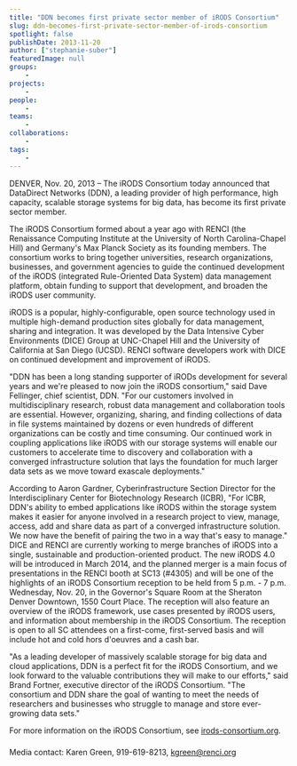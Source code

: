 ```yaml
---
title: "DDN becomes first private sector member of iRODS Consortium"
slug: ddn-becomes-first-private-sector-member-of-irods-consortium
spotlight: false
publishDate: 2013-11-20
author: ["stephanie-suber"]
featuredImage: null
groups:
    - 
projects:
    - 
people:
    - 
teams: 
    - 
collaborations:
    - 
tags:
    - 
---
```

DENVER, Nov. 20, 2013 – The iRODS Consortium today announced that DataDirect Networks (DDN), a leading provider of high performance, high capacity, scalable storage systems for big data, has become its first private sector member.  

The iRODS Consortium formed about a year ago with RENCI (the Renaissance Computing Institute at the University of North Carolina-Chapel Hill) and Germany's Max Planck Society as its founding members. The consortium works to bring together universities, research organizations, businesses, and government agencies to guide the continued development of the iRODS (integrated Rule-Oriented Data System) data management platform, obtain funding to support that development, and broaden the iRODS user community. 

iRODS is a popular, highly-configurable, open source technology used in multiple high-demand production sites globally for data management, sharing and integration. It was developed by the Data Intensive Cyber Environments (DICE) Group at UNC-Chapel Hill and the University of California at San Diego (UCSD). RENCI software developers work with DICE on continued development and improvement of iRODS.

"DDN has been a long standing supporter of iRODs development for several years and we're pleased to now join the iRODS consortium," said Dave Fellinger, chief scientist, DDN. "For our customers involved in multidisciplinary research, robust data management and collaboration tools are essential. However, organizing, sharing, and finding collections of data in file systems maintained by dozens or even hundreds of different organizations can be costly and time consuming. Our continued work in coupling applications like iRODS with our storage systems will enable our customers to accelerate time to discovery and collaboration with a converged infrastructure solution that lays the foundation for much larger data sets as we move toward exascale deployments."

According to Aaron Gardner, Cyberinfrastructure Section Director for the Interdisciplinary Center for Biotechnology Research (ICBR), "For ICBR, DDN's ability to embed applications like iRODS within the storage system makes it easier for anyone involved in a research project to view, manage, access, add and share data as part of a converged infrastructure solution. We now have the benefit of pairing the two in a way that's easy to manage." DICE and RENCI are currently working to merge branches of iRODS into a single, sustainable and production-oriented product. The new iRODS 4.0 will be introduced in March 2014, and the planned merger is a main focus of presentations in the RENCI booth at SC13 (#4305) and will be one of the highlights of an iRODS Consortium reception to be held from 5 p.m. - 7 p.m. Wednesday, Nov. 20, in the Governor's Square Room at the Sheraton Denver Downtown, 1550 Court Place. The reception will also feature an overview of the iRODS framework, use cases presented by iRODS users, and information about membership in the iRODS Consortium. The reception is open to all SC attendees on a first-come, first-served basis and will include hot and cold hors d'oeuvres and a cash bar.

"As a leading developer of massively scalable storage for big data and cloud applications, DDN is a perfect fit for the iRODS Consortium, and we look forward to the valuable contributions they will make to our efforts," said Brand Fortner, executive director of the iRODS Consortium. "The consortium and DDN share the goal of wanting to meet the needs of researchers and businesses who struggle to manage and store ever-growing data sets."

For more information on the iRODS Consortium, see <a href="http://irods-consortium.org">irods-consortium.org</a>.

###

Media contact: Karen Green, 919-619-8213, <a href="mailto:kgreen@renci.org">kgreen@renci.org</a>
